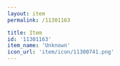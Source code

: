 ```yaml
---
layout: item
permalink: /11301163

title: Item
id: '11301163'
item_name: 'Unknown'
icon_url: 'item/icon/11300741.png'
---
```

